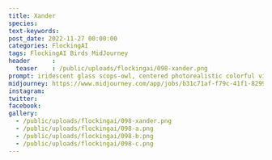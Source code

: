 ```yaml
---
title: Xander
species: 
text-keywords: 
post_date: 2022-11-27 00:00:00
categories: FlockingAI
tags: FlockingAI Birds MidJourney 
header      :
  teaser    : /public/uploads/flockingai/098-xander.png
prompt: iridescent glass scops-owl, centered photorealistic colorful vibrant reflective volumetric lighting 8k
midjourney: https://www.midjourney.com/app/jobs/b31c71af-f79c-41f1-8299-8a36b35a1c36
instagram: 
twitter: 
facebook: 
gallery: 
  - /public/uploads/flockingai/098-xander.png
  - /public/uploads/flockingai/098-a.png
  - /public/uploads/flockingai/098-b.png
  - /public/uploads/flockingai/098-c.png
---
```

